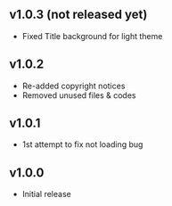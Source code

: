 ## v1.0.3 (not released yet)
- Fixed Title background for light theme  

## v1.0.2
- Re-added copyright notices
- Removed unused files & codes

## v1.0.1
- 1st attempt to fix not loading bug

## v1.0.0
- Initial release
